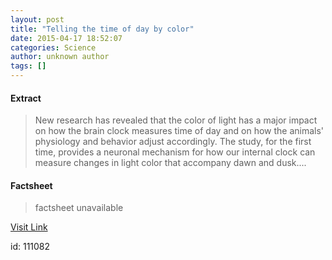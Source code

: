 ```yaml
---
layout: post
title: "Telling the time of day by color"
date: 2015-04-17 18:52:07
categories: Science
author: unknown author
tags: []
---
```



#### Extract
>New research has revealed that the color of light has a major impact on how the brain clock measures time of day and on how the animals' physiology and behavior adjust accordingly. The study, for the first time, provides a neuronal mechanism for how our internal clock can measure changes in light color that accompany dawn and dusk....

#### Factsheet
>factsheet unavailable

[Visit Link](http://feeds.sciencedaily.com/~r/sciencedaily/~3/ElLzjMXBY4k/150417145207.htm)

id:  111082


